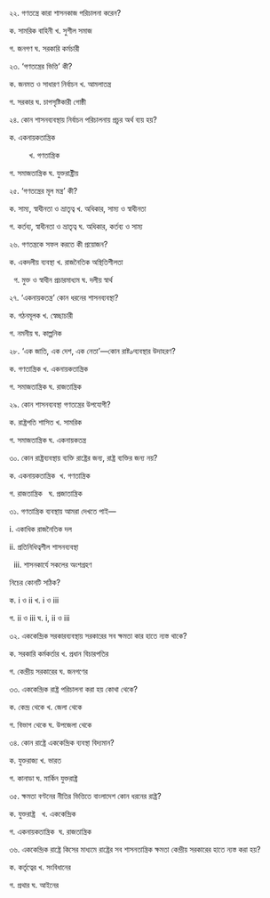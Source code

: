২২. গণতন্ত্রে কারা শাসনকাজ পরিচালনা করেন?

ক. সামরিক বাহিনী খ. সুশীল সমাজ 

গ. জনগণ ঘ. সরকারি কর্মচারী

২৩. ‘গণতন্ত্রের ভিত্তি’ কী?

ক. জনমত ও সাধারণ নির্বাচন খ. আমলাতন্ত্র 

গ. সরকার ঘ. চাপসৃষ্টিকারী গোষ্ঠী

২৪. কোন শাসনব্যবস্থায় নির্বাচন পরিচালনায় প্রচুর অর্থ ব্যয় হয়?

ক. একনায়কতান্ত্রিক

         খ. গণতান্ত্রিক 

গ. সমাজতান্ত্রিক ঘ. যুক্তরাষ্ট্রীয়

২৫. ‘গণতন্ত্রের মূল মন্ত্র’ কী?

ক. সাম্য, স্বাধীনতা ও ভ্রাতৃত্ব খ. অধিকার, সাম্য ও স্বাধীনতা

গ. কর্তব্য, স্বাধীনতা ও ভ্রাতৃত্ব ঘ. অধিকার, কর্তব্য ও সাম্য

২৬. গণতন্ত্রকে সফল করতে কী প্রয়োজন?

ক. একদলীয় ব্যবস্থা খ. রাজনৈতিক অস্থিতিশীলতা

  গ. মুক্ত ও স্বাধীন প্রচারমাধ্যম ঘ. দলীয় স্বার্থ

২৭. ‘একনায়কতন্ত্র’ কোন ধরনের শাসনব্যবস্থা?

ক. গঠনমূলক খ. স্বেচ্ছাচারী 

গ. নমনীয় ঘ. কাল্পনিক

২৮. ‘এক জাতি, এক দেশ, এক নেতা’—কোন রাষ্ট৶ব্যবস্থার উদাহরণ?

ক. গণতান্ত্রিক খ. একনায়কতান্ত্রিক

গ. সমাজতান্ত্রিক ঘ. রাজতান্ত্রিক

২৯. কোন শাসনব্যবস্থা গণতন্ত্রের উপযোগী?

ক. রাষ্ট্রপতি শাসিত খ. সামরিক 

গ. সমাজতান্ত্রিক ঘ. একনায়কতন্ত্র

৩০. কোন রাষ্ট্রব্যবস্থায় ব্যক্তি রাষ্ট্রের জন্য, রাষ্ট্র ব্যক্তির জন্য নয়?

ক. একনায়কতান্ত্রিক  খ. গণতান্ত্রিক

গ. রাজতান্ত্রিক   ঘ. প্রজাতান্ত্রিক

৩১. গণতান্ত্রিক ব্যবস্থায় আমরা দেখতে পাই—

i\. একাধিক রাজনৈতিক দল 

ii\. প্রতিনিধিত্বশীল শাসনব্যবস্থা

  iii. শাসনকার্যে সকলের অংশগ্রহণ

নিচের কোনটি সঠিক?

ক. i ও ii খ. i ও iii 

গ. ii ও iii ঘ. i, ii ও iii

৩২. এককেন্দ্রিক সরকারব্যবস্থায় সরকারের সব ক্ষমতা কার হাতে ন্যস্ত থাকে?

ক. সরকারি কর্মকর্তার খ. প্রধান বিচারপতির

গ. কেন্দ্রীয় সরকারের ঘ. জনগণের

৩৩. এককেন্দ্রিক রাষ্ট্র পরিচালনা করা হয় কোথা থেকে?

ক. কেন্দ্র থেকে খ. জেলা থেকে 

গ. বিভাগ থেকে ঘ. উপজেলা থেকে

৩৪. কোন রাষ্ট্রে এককেন্দ্রিক ব্যবস্থা বিদ্যমান?

ক. যুক্তরাজ্য খ. ভারত 

গ. কানাডা ঘ. মার্কিন যুক্তরাষ্ট্র

৩৫. ক্ষমতা বণ্টনের নীতির ভিত্তিতে বাংলাদেশ কোন ধরনের রাষ্ট্র?

ক. যুক্তরাষ্ট্র   খ. এককেন্দ্রিক 

গ. একনায়কতান্ত্রিক  ঘ. রাজতান্ত্রিক

৩৬. এককেন্দ্রিক রাষ্ট্রে কিসের মাধ্যমে রাষ্ট্রের সব শাসনতান্ত্রিক ক্ষমতা কেন্দ্রীয় সরকারের হাতে ন্যস্ত করা হয়?

ক. কর্তৃত্বের খ. সংবিধানের 

গ. প্রথার ঘ. আইনের
